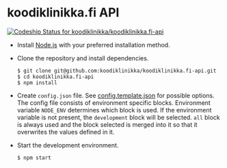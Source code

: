 # koodiklinikka.fi API

[ ![Codeship Status for koodiklinikka/koodiklinikka.fi-api](https://codeship.com/projects/5ba71cf0-7f0a-0132-b32d-661179cb74c9/status?branch=master)](https://codeship.com/projects/57155)

* Install [Node.js](https://nodejs.org/en/) with your preferred installation method.
* Clone the repository and install dependencies.
  ```
  $ git clone git@github.com:koodiklinikka/koodiklinikka.fi-api.git
  $ cd koodiklinikka.fi-api
  $ npm install
  ```
* Create `config.json` file. See [config.template.json](https://github.com/koodiklinikka/koodiklinikka.fi-api/blob/master/config.template.json) for possible options.
The config file consists of environment specific blocks. Environment variable `NODE_ENV` determines which block is used. If the environment variable is not present, the `development` block will be selected. 
`all` block is always used and the block selected is merged into it so that it overwrites the values defined in it.

* Start the development environment.
  ```
  $ npm start
  ```
